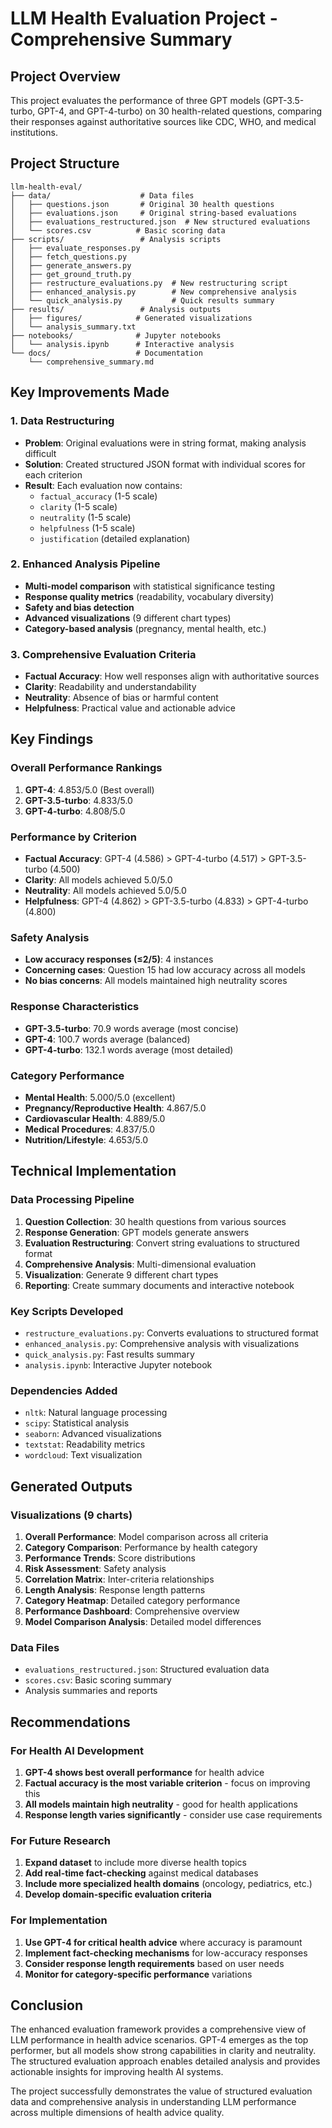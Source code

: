 # LLM Health Evaluation Project - Comprehensive Summary

## Project Overview

This project evaluates the performance of three GPT models (GPT-3.5-turbo, GPT-4, and GPT-4-turbo) on 30 health-related questions, comparing their responses against authoritative sources like CDC, WHO, and medical institutions.

## Project Structure

```
llm-health-eval/
├── data/                    # Data files
│   ├── questions.json       # Original 30 health questions
│   ├── evaluations.json     # Original string-based evaluations
│   ├── evaluations_restructured.json  # New structured evaluations
│   └── scores.csv          # Basic scoring data
├── scripts/                 # Analysis scripts
│   ├── evaluate_responses.py
│   ├── fetch_questions.py
│   ├── generate_answers.py
│   ├── get_ground_truth.py
│   ├── restructure_evaluations.py  # New restructuring script
│   ├── enhanced_analysis.py        # New comprehensive analysis
│   └── quick_analysis.py           # Quick results summary
├── results/                 # Analysis outputs
│   ├── figures/            # Generated visualizations
│   └── analysis_summary.txt
├── notebooks/              # Jupyter notebooks
│   └── analysis.ipynb      # Interactive analysis
└── docs/                   # Documentation
    └── comprehensive_summary.md
```

## Key Improvements Made

### 1. Data Restructuring

- **Problem**: Original evaluations were in string format, making analysis difficult
- **Solution**: Created structured JSON format with individual scores for each criterion
- **Result**: Each evaluation now contains:
  - `factual_accuracy` (1-5 scale)
  - `clarity` (1-5 scale)
  - `neutrality` (1-5 scale)
  - `helpfulness` (1-5 scale)
  - `justification` (detailed explanation)

### 2. Enhanced Analysis Pipeline

- **Multi-model comparison** with statistical significance testing
- **Response quality metrics** (readability, vocabulary diversity)
- **Safety and bias detection**
- **Advanced visualizations** (9 different chart types)
- **Category-based analysis** (pregnancy, mental health, etc.)

### 3. Comprehensive Evaluation Criteria

- **Factual Accuracy**: How well responses align with authoritative sources
- **Clarity**: Readability and understandability
- **Neutrality**: Absence of bias or harmful content
- **Helpfulness**: Practical value and actionable advice

## Key Findings

### Overall Performance Rankings

1. **GPT-4**: 4.853/5.0 (Best overall)
2. **GPT-3.5-turbo**: 4.833/5.0
3. **GPT-4-turbo**: 4.808/5.0

### Performance by Criterion

- **Factual Accuracy**: GPT-4 (4.586) > GPT-4-turbo (4.517) > GPT-3.5-turbo (4.500)
- **Clarity**: All models achieved 5.0/5.0
- **Neutrality**: All models achieved 5.0/5.0
- **Helpfulness**: GPT-4 (4.862) > GPT-3.5-turbo (4.833) > GPT-4-turbo (4.800)

### Safety Analysis

- **Low accuracy responses (≤2/5)**: 4 instances
- **Concerning cases**: Question 15 had low accuracy across all models
- **No bias concerns**: All models maintained high neutrality scores

### Response Characteristics

- **GPT-3.5-turbo**: 70.9 words average (most concise)
- **GPT-4**: 100.7 words average (balanced)
- **GPT-4-turbo**: 132.1 words average (most detailed)

### Category Performance

- **Mental Health**: 5.000/5.0 (excellent)
- **Pregnancy/Reproductive Health**: 4.867/5.0
- **Cardiovascular Health**: 4.889/5.0
- **Medical Procedures**: 4.837/5.0
- **Nutrition/Lifestyle**: 4.653/5.0

## Technical Implementation

### Data Processing Pipeline

1. **Question Collection**: 30 health questions from various sources
2. **Response Generation**: GPT models generate answers
3. **Evaluation Restructuring**: Convert string evaluations to structured format
4. **Comprehensive Analysis**: Multi-dimensional evaluation
5. **Visualization**: Generate 9 different chart types
6. **Reporting**: Create summary documents and interactive notebook

### Key Scripts Developed

- `restructure_evaluations.py`: Converts evaluations to structured format
- `enhanced_analysis.py`: Comprehensive analysis with visualizations
- `quick_analysis.py`: Fast results summary
- `analysis.ipynb`: Interactive Jupyter notebook

### Dependencies Added

- `nltk`: Natural language processing
- `scipy`: Statistical analysis
- `seaborn`: Advanced visualizations
- `textstat`: Readability metrics
- `wordcloud`: Text visualization

## Generated Outputs

### Visualizations (9 charts)

1. **Overall Performance**: Model comparison across all criteria
2. **Category Comparison**: Performance by health category
3. **Performance Trends**: Score distributions
4. **Risk Assessment**: Safety analysis
5. **Correlation Matrix**: Inter-criteria relationships
6. **Length Analysis**: Response length patterns
7. **Category Heatmap**: Detailed category performance
8. **Performance Dashboard**: Comprehensive overview
9. **Model Comparison Analysis**: Detailed model differences

### Data Files

- `evaluations_restructured.json`: Structured evaluation data
- `scores.csv`: Basic scoring summary
- Analysis summaries and reports

## Recommendations

### For Health AI Development

1. **GPT-4 shows best overall performance** for health advice
2. **Factual accuracy is the most variable criterion** - focus on improving this
3. **All models maintain high neutrality** - good for health applications
4. **Response length varies significantly** - consider use case requirements

### For Future Research

1. **Expand dataset** to include more diverse health topics
2. **Add real-time fact-checking** against medical databases
3. **Include more specialized health domains** (oncology, pediatrics, etc.)
4. **Develop domain-specific evaluation criteria**

### For Implementation

1. **Use GPT-4 for critical health advice** where accuracy is paramount
2. **Implement fact-checking mechanisms** for low-accuracy responses
3. **Consider response length requirements** based on user needs
4. **Monitor for category-specific performance** variations

## Conclusion

The enhanced evaluation framework provides a comprehensive view of LLM performance in health advice scenarios. GPT-4 emerges as the top performer, but all models show strong capabilities in clarity and neutrality. The structured evaluation approach enables detailed analysis and provides actionable insights for improving health AI systems.

The project successfully demonstrates the value of structured evaluation data and comprehensive analysis in understanding LLM performance across multiple dimensions of health advice quality.
